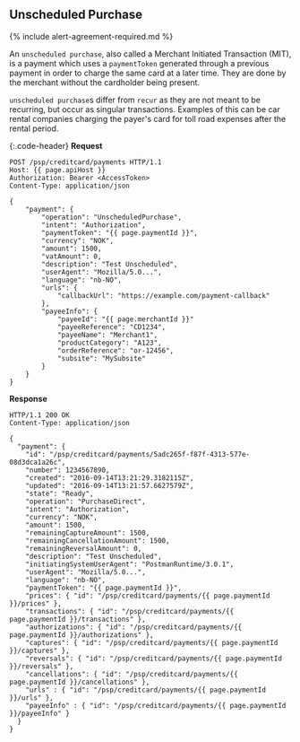 ## Unscheduled Purchase

{% include alert-agreement-required.md %}

An `unscheduled purchase`, also called a Merchant Initiated Transaction (MIT),
is a payment which uses a `paymentToken` generated through a previous payment in
order to charge the same card at a later time. They are done by the merchant
without the cardholder being present.  

`unscheduled purchase`s differ from `recur` as they are not meant to be
recurring, but occur as singular transactions. Examples of this can be car
rental companies charging the payer's card for toll road expenses after the
rental period.

{:.code-header}
**Request**

```http
POST /psp/creditcard/payments HTTP/1.1
Host: {{ page.apiHost }}
Authorization: Bearer <AccessToken>
Content-Type: application/json

{
    "payment": {
        "operation": "UnscheduledPurchase",
        "intent": "Authorization",
        "paymentToken": "{{ page.paymentId }}",
        "currency": "NOK",
        "amount": 1500,
        "vatAmount": 0,
        "description": "Test Unscheduled",
        "userAgent": "Mozilla/5.0...",
        "language": "nb-NO",
        "urls": {
            "callbackUrl": "https://example.com/payment-callback"
        },
        "payeeInfo": {
            "payeeId": "{{ page.merchantId }}"
            "payeeReference": "CD1234",
            "payeeName": "Merchant1",
            "productCategory": "A123",
            "orderReference": "or-12456",
            "subsite": "MySubsite"
        }
    }
}
```
**Response**

```http
HTTP/1.1 200 OK
Content-Type: application/json

{
  "payment": {
    "id": "/psp/creditcard/payments/5adc265f-f87f-4313-577e-08d3dca1a26c",
    "number": 1234567890,
    "created": "2016-09-14T13:21:29.3182115Z",
    "updated": "2016-09-14T13:21:57.6627579Z",
    "state": "Ready",
    "operation": "PurchaseDirect",
    "intent": "Authorization",
    "currency": "NOK",
    "amount": 1500,
    "remainingCaptureAmount": 1500,
    "remainingCancellationAmount": 1500,
    "remainingReversalAmount": 0,
    "description": "Test Unscheduled",
    "initiatingSystemUserAgent": "PostmanRuntime/3.0.1",
    "userAgent": "Mozilla/5.0...",
    "language": "nb-NO",
    "paymentToken": "{{ page.paymentId }}", 
    "prices": { "id": "/psp/creditcard/payments/{{ page.paymentId }}/prices" },
    "transactions": { "id": "/psp/creditcard/payments/{{ page.paymentId }}/transactions" },
    "authorizations": { "id": "/psp/creditcard/payments/{{ page.paymentId }}/authorizations" },
    "captures": { "id": "/psp/creditcard/payments/{{ page.paymentId }}/captures" },
    "reversals": { "id": "/psp/creditcard/payments/{{ page.paymentId }}/reversals" },
    "cancellations": { "id": "/psp/creditcard/payments/{{ page.paymentId }}/cancellations" },
    "urls" : { "id": "/psp/creditcard/payments/{{ page.paymentId }}/urls" },
    "payeeInfo" : { "id": "/psp/creditcard/payments/{{ page.paymentId }}/payeeInfo" }
  }
}
```
